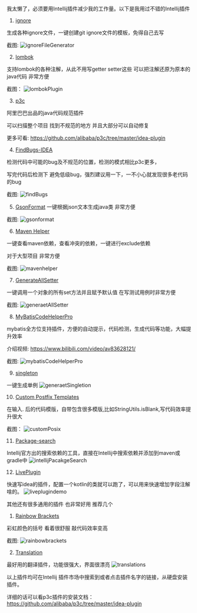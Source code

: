 
我太懒了，必须要用Intellij插件减少我的工作量。以下是我用过不错的Intellij插件

1. [ignore](https://plugins.jetbrains.com/plugin/7495--ignore)

生成各种ignore文件，一键创建git ignore文件的模板，免得自己去写

截图:
![ignoreFileGenerator](http://youpaiyuntupian.test.upcdn.net/ignoreFileGenerator.png)

2. [lombok](https://plugins.jetbrains.com/plugin/6317-lombok-plugin)

支持lombok的各种注解，从此不用写getter setter这些 可以把注解还原为原本的java代码 非常方便

截图：
![lombokPlugin](http://youpaiyuntupian.test.upcdn.net/lombokPlugin.gif)

3. [p3c](https://plugins.jetbrains.com/plugin/10046-alibaba-java-coding-guidelines)

阿里巴巴出品的java代码规范插件

可以扫描整个项目 找到不规范的地方 并且大部分可以自动修复

更多可看: https://github.com/alibaba/p3c/tree/master/idea-plugin

4. [FindBugs-IDEA](https://plugins.jetbrains.com/plugin/3847-findbugs-idea)

检测代码中可能的bug及不规范的位置，检测的模式相比p3c更多，

写完代码后检测下 避免低级bug，强烈建议用一下，一不小心就发现很多老代码的bug

截图:
![findBugs](http://youpaiyuntupian.test.upcdn.net/findBugs.gif)

5. [GsonFormat](https://plugins.jetbrains.com/plugin/7654-gsonformat)
一键根据json文本生成java类  非常方便

截图:
![gsonformat](http://youpaiyuntupian.test.upcdn.net/gsonformat.gif)

6. [Maven Helper](https://plugins.jetbrains.com/plugin/7179-maven-helper)

一键查看maven依赖，查看冲突的依赖，一键进行exclude依赖

对于大型项目 非常方便

截图:
![mavenhelper](http://youpaiyuntupian.test.upcdn.net/mavenhelper.png)

7. [GenerateAllSetter](https://plugins.jetbrains.com/plugin/9360-generateallsetter)

一键调用一个对象的所有set方法并且赋予默认值 在写测试用例时非常方便

截图:
![generaetAllSetter](http://youpaiyuntupian.test.upcdn.net/generaetAllSetter.gif)

8. [MyBatisCodeHelperPro](https://plugins.jetbrains.com/plugin/9837-mybatiscodehelperpro)

mybatis全方位支持插件，方便的自动提示，代码检测，生成代码等功能，大幅提升效率

介绍视频: https://www.bilibili.com/video/av83628121/

截图:
![mybatisCodeHelperPro](http://youpaiyuntupian.test.upcdn.net/mybatisCodeHelperPro.gif)

9. [singleton](https://plugins.jetbrains.com/plugin/9415-singleton)

一键生成单例
![generaetSingletion](http://youpaiyuntupian.test.upcdn.net/generaetSingletion.gif)

10. [Custom Postfix Templates](https://plugins.jetbrains.com/plugin/9862-custom-postfix-templates)

在输入. 后的代码模版，自带包含很多模版,比如StringUtils.isBlank,写代码效率提升很大

截图：
![customPosix](http://youpaiyuntupian.test.upcdn.net/customPosix.gif)

11. [Package-search](https://plugins.jetbrains.com/plugin/12507-package-search)

Intellij官方出的搜索依赖的工具，直接在Intellij中搜索依赖并添加到maven或gradle中
![intellijPacakgeSearch](http://youpaiyuntupian.test.upcdn.net/intellijPacakgeSearch.gif)

12. [LivePlugin](https://plugins.jetbrains.com/plugin/7282-liveplugin/versions)

快速写idea的插件，配置一个kotlin的类就可以跑了，可以用来快速增加字段注解啥的。
![liveplugindemo](http://youpaiyuntupian.test.upcdn.net/liveplugindemo.gif)

其他还有很多通用的插件  也非常好用 推荐几个
1. [Rainbow Brackets](https://plugins.jetbrains.com/plugin/10080-rainbow-brackets)

彩虹颜色的括号  看着很舒服 敲代码效率变高

截图:
![rainbowbrackets](http://youpaiyuntupian.test.upcdn.net/rainbowbrackets.png)

2. [Translation](https://plugins.jetbrains.com/plugin/8579-translation)

最好用的翻译插件，功能很强大，界面很漂亮
![translations](http://youpaiyuntupian.test.upcdn.net/translations.gif)


以上插件均可在Intellij 插件市场中搜索到或者点击插件名字的链接，从硬盘安装插件。

详细的话可以看p3c插件的安装文档：https://github.com/alibaba/p3c/tree/master/idea-plugin



